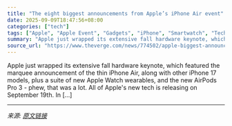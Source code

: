 ```yaml
---
title: "The eight biggest announcements from Apple’s iPhone Air event"
date: 2025-09-09T18:47:56+08:00
categories: ["tech"]
tags: ["Apple", "Apple Event", "Gadgets", "iPhone", "Smartwatch", "Tech", "Wearable"]
summary: "Apple just wrapped its extensive fall hardware keynote, which featured the marquee announcement of the thin iPhone Air, along with other iPhone 17 models, plus a suite of new Apple Watch wearables, an"
source_url: "https://www.theverge.com/news/774502/apple-biggest-announcements-fall-event-iphone-17-air-pro-max-watch-series-ultra-se-airpods"
---
```


Apple just wrapped its extensive fall hardware keynote, which featured the marquee announcement of the thin iPhone Air, along with other iPhone 17 models, plus a suite of new Apple Watch wearables, and the new AirPods Pro 3 - phew, that was a lot. All of Apple's new tech is releasing on September 19th. In [&#8230;]

---

*来源: [原文链接](https://www.theverge.com/news/774502/apple-biggest-announcements-fall-event-iphone-17-air-pro-max-watch-series-ultra-se-airpods)*
